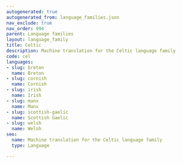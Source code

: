 ```yaml
---
autogenerated: true
autogenerated_from: language_families.json
nav_exclude: true
nav_order: 994
parent: Language families
layout: language_family
title: Celtic
description: Machine translation for the Celtic language family
code: cel
languages:
- slug: breton
  name: Breton
- slug: cornish
  name: Cornish
- slug: irish
  name: Irish
- slug: manx
  name: Manx
- slug: scottish-gaelic
  name: Scottish Gaelic
- slug: welsh
  name: Welsh
seo:
  name: Machine translation for the Celtic language family
  type: Language

---
```


